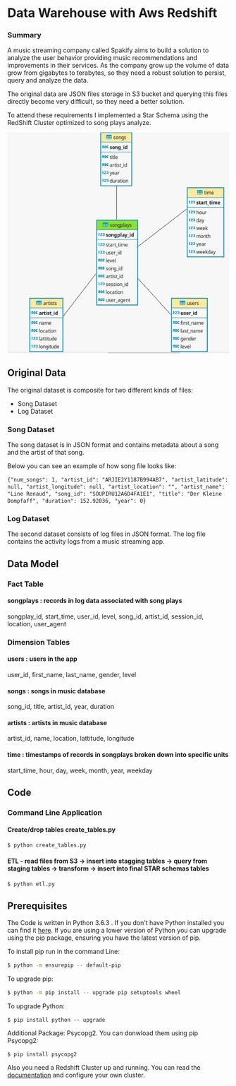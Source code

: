 
# Data Warehouse with Aws Redshift

### Summary

A music streaming company called Spakify aims to build a solution to analyze the user behavior providing music recommendations and improvements in their services. As the company grow up the volume of data grow from gigabytes to terabytes, so they need a robust solution to persist, query and analyze the data.

The original data are JSON files storage in S3 bucket and querying this files directly become very difficult, so they need a better solution.

To attend these requirements I implemented a Star Schema using the RedShift Cluster optimized to song plays analyze.

![star_schema_redshift](img/star_schema_redshift.jpg)


## Original Data

The original dataset is composite for two different kinds of files:

 - Song Dataset
 - Log Dataset

### Song Dataset
The song dataset  is in JSON format and contains metadata 
about a song and the artist of that song. 

Below you can see an example of how song file looks like:
```ssh
{"num_songs": 1, "artist_id": "ARJIE2Y1187B994AB7", "artist_latitude": null, "artist_longitude": null, "artist_location": "", "artist_name": "Line Renaud", "song_id": "SOUPIRU12A6D4FA1E1", "title": "Der Kleine Dompfaff", "duration": 152.92036, "year": 0}
```
### Log Dataset
The second dataset consists of log files in JSON format. 
The log file contains the activity logs from a music streaming app.

## Data Model

### Fact Table

#### songplays : records in log data associated with song plays

songplay_id, start_time, user_id, level, song_id, artist_id, session_id, location, user_agent

### Dimension Tables

#### users : users in the app

user_id, first_name, last_name, gender, level

#### songs : songs in music database

song_id, title, artist_id, year, duration

#### artists : artists in music database

artist_id, name, location, lattitude, longitude

#### time : timestamps of records in songplays broken down into specific units

start_time, hour, day, week, month, year, weekday


## Code

### Command Line Application

#### Create/drop tables create_tables.py
```ssh
$ python create_tables.py
```
#### ETL - read files from S3 -> insert into stagging tables -> query from staging tables -> transform -> insert into final STAR schemas tables

```ssh
$ python etl.py
```

## Prerequisites

The Code is written in Python 3.6.3 . If you don't have Python installed you can find it [here]. 
If you are using a lower version of Python you can upgrade using the pip package, 
ensuring you have the latest version of pip.

To install pip run in the command Line:
```sh
$ python -m ensurepip -- default-pip
```
To upgrade pip:
```sh
$ python -m pip install -- upgrade pip setuptools wheel
```
To upgrade Python:
```ssh
$ pip install python -- upgrade
```
Additional Package: Psycopg2.
You can donwload them using pip
Psycopg2:
```ssh
$ pip install psycopg2
```
Also you need a Redshift Cluster up and running.
You can read the [documentation] and configure your own cluster.

[//]: #

   [here]: <https://www.python.org/downloads/>
   [documentation]: <https://docs.aws.amazon.com/pt_br/redshift/latest/gsg/rs-gsg-launch-sample-cluster.html>
   